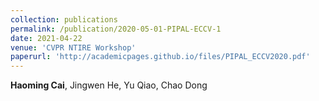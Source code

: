 ```yaml
---
collection: publications
permalink: /publication/2020-05-01-PIPAL-ECCV-1
date: 2021-04-22
venue: 'CVPR NTIRE Workshop'
paperurl: 'http://academicpages.github.io/files/PIPAL_ECCV2020.pdf'
---
```


**Haoming Cai**, Jingwen He, Yu Qiao, Chao Dong 
